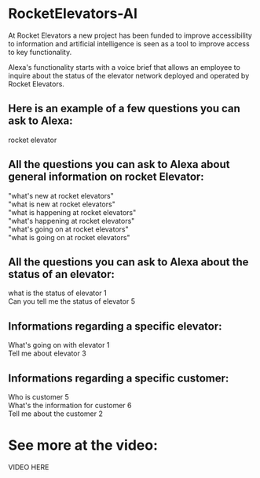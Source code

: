 # RocketElevators-AI


At Rocket Elevators a new project has been funded to improve accessibility to information and artificial intelligence is seen as a tool to improve access to key functionality.

Alexa's functionality starts with a voice brief that allows an employee to inquire about the status of the elevator network deployed and operated by Rocket Elevators.

## Here is an example of a few questions you can ask to Alexa:
rocket elevator

## All the questions you can ask to Alexa about general information on rocket Elevator:
"what's new at rocket elevators"\
"what is new at rocket elevators"\
"what is happening at rocket elevators"\
"what's happening at rocket elevators"\
"what's going on at rocket elevators"\
"what is going on at rocket elevators"


## All the questions you can ask to Alexa about the status of an elevator:
what is the status of elevator 1\
Can you tell me the status of elevator 5


## Informations regarding a specific elevator:
What's going on with elevator 1\
Tell me about elevator 3


## Informations regarding a specific customer:
Who is customer 5\
What's the information for customer 6\
Tell me about the customer 2


# See more at the video:

VIDEO HERE
